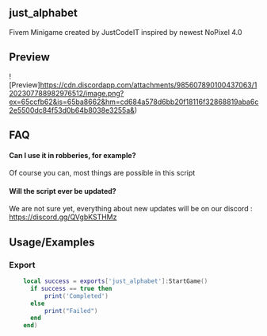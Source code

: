 ## just_alphabet

Fivem Minigame created by JustCodeIT inspired by newest NoPixel 4.0

## Preview

![Preview]https://cdn.discordapp.com/attachments/985607890100437063/1202307788982976512/image.png?ex=65ccfb62&is=65ba8662&hm=cd684a578d6bb20f18116f32868819aba6c2e5500dc84f53d0b64b8038e3255a&)


## FAQ

#### Can I use it in robberies, for example?

Of course you can, most things are possible in this script

#### Will the script ever be updated?

We are not sure yet, everything about new updates will be on our discord : https://discord.gg/QVgbKSTHMz


## Usage/Examples

### Export
```lua
    local success = exports['just_alphabet']:StartGame()
      if success == true then
          print('Completed')
      else
          print("Failed")
      end
    end)
```


